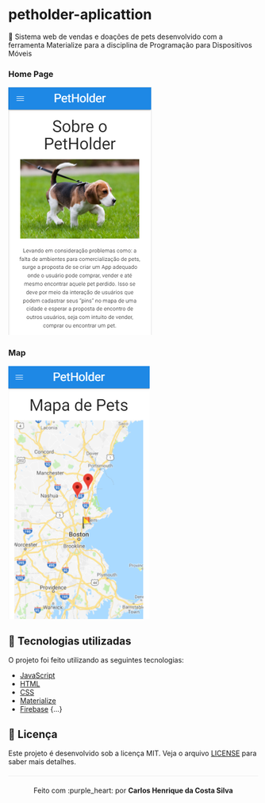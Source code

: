# petholder-aplicattion
🐶 Sistema web de vendas e doações de pets desenvolvido com a ferramenta Materialize para a disciplina de Programação para Dispositivos Móveis

### Home Page
<img src="/img/home-petholder.PNG">

### Map
<img src="/img/mapa.PNG">

## :rocket: Tecnologias utilizadas 
O projeto foi feito utilizando as seguintes tecnologias:

- [JavaScript](https://www.javascript.com/)
- [HTML](https://www.w3schools.com/html/)
- [CSS](https://www.w3schools.com/css/)
- [Materialize](https://materializecss.com/)
- [Firebase](https://firebase.google.com/)
{...}

## :page_facing_up: Licença 
Este projeto é desenvolvido sob a licença MIT. Veja o arquivo [LICENSE](LICENSE.md) para saber mais detalhes.

<p align="center" style="margin-top: 20px; border-top: 1px solid #eee; padding-top: 20px;">Feito com :purple_heart: por <strong> Carlos Henrique da Costa Silva </strong> </p>
